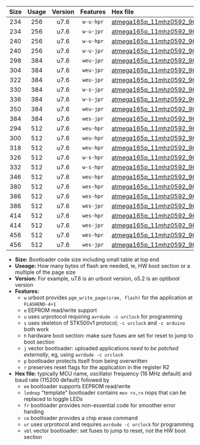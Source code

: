 |Size|Usage|Version|Features|Hex file|
|:-:|:-:|:-:|:-:|:--|
|234|256|u7.6|`w-u-hpr`|[atmega165p_11mhz0592_9600bps_ur.hex](https://raw.githubusercontent.com/stefanrueger/urboot/main/atmega165p_11mhz0592_9600bps_ur.hex)|
|234|256|u7.6|`w-u-jpr`|[atmega165p_11mhz0592_9600bps_ur_vbl.hex](https://raw.githubusercontent.com/stefanrueger/urboot/main/atmega165p_11mhz0592_9600bps_ur_vbl.hex)|
|240|256|u7.6|`w-u-hpr`|[atmega165p_11mhz0592_9600bps_lednop_ur.hex](https://raw.githubusercontent.com/stefanrueger/urboot/main/atmega165p_11mhz0592_9600bps_lednop_ur.hex)|
|240|256|u7.6|`w-u-jpr`|[atmega165p_11mhz0592_9600bps_lednop_ur_vbl.hex](https://raw.githubusercontent.com/stefanrueger/urboot/main/atmega165p_11mhz0592_9600bps_lednop_ur_vbl.hex)|
|298|384|u7.6|`weu-jpr`|[atmega165p_11mhz0592_9600bps_ee_ur_vbl.hex](https://raw.githubusercontent.com/stefanrueger/urboot/main/atmega165p_11mhz0592_9600bps_ee_ur_vbl.hex)|
|304|384|u7.6|`weu-jpr`|[atmega165p_11mhz0592_9600bps_ee_lednop_ur_vbl.hex](https://raw.githubusercontent.com/stefanrueger/urboot/main/atmega165p_11mhz0592_9600bps_ee_lednop_ur_vbl.hex)|
|322|384|u7.6|`weu-jpr`|[atmega165p_11mhz0592_9600bps_ee_lednop_fr_ur_vbl.hex](https://raw.githubusercontent.com/stefanrueger/urboot/main/atmega165p_11mhz0592_9600bps_ee_lednop_fr_ur_vbl.hex)|
|330|384|u7.6|`w-s-jpr`|[atmega165p_11mhz0592_9600bps_vbl.hex](https://raw.githubusercontent.com/stefanrueger/urboot/main/atmega165p_11mhz0592_9600bps_vbl.hex)|
|336|384|u7.6|`w-s-jpr`|[atmega165p_11mhz0592_9600bps_lednop_vbl.hex](https://raw.githubusercontent.com/stefanrueger/urboot/main/atmega165p_11mhz0592_9600bps_lednop_vbl.hex)|
|350|384|u7.6|`weu-jpr`|[atmega165p_11mhz0592_9600bps_ee_lednop_fr_ce_ur_vbl.hex](https://raw.githubusercontent.com/stefanrueger/urboot/main/atmega165p_11mhz0592_9600bps_ee_lednop_fr_ce_ur_vbl.hex)|
|384|384|u7.6|`wes-jpr`|[atmega165p_11mhz0592_9600bps_ee_vbl.hex](https://raw.githubusercontent.com/stefanrueger/urboot/main/atmega165p_11mhz0592_9600bps_ee_vbl.hex)|
|294|512|u7.6|`weu-hpr`|[atmega165p_11mhz0592_9600bps_ee_ur.hex](https://raw.githubusercontent.com/stefanrueger/urboot/main/atmega165p_11mhz0592_9600bps_ee_ur.hex)|
|300|512|u7.6|`weu-hpr`|[atmega165p_11mhz0592_9600bps_ee_lednop_ur.hex](https://raw.githubusercontent.com/stefanrueger/urboot/main/atmega165p_11mhz0592_9600bps_ee_lednop_ur.hex)|
|318|512|u7.6|`weu-hpr`|[atmega165p_11mhz0592_9600bps_ee_lednop_fr_ur.hex](https://raw.githubusercontent.com/stefanrueger/urboot/main/atmega165p_11mhz0592_9600bps_ee_lednop_fr_ur.hex)|
|326|512|u7.6|`w-s-hpr`|[atmega165p_11mhz0592_9600bps.hex](https://raw.githubusercontent.com/stefanrueger/urboot/main/atmega165p_11mhz0592_9600bps.hex)|
|332|512|u7.6|`w-s-hpr`|[atmega165p_11mhz0592_9600bps_lednop.hex](https://raw.githubusercontent.com/stefanrueger/urboot/main/atmega165p_11mhz0592_9600bps_lednop.hex)|
|346|512|u7.6|`weu-hpr`|[atmega165p_11mhz0592_9600bps_ee_lednop_fr_ce_ur.hex](https://raw.githubusercontent.com/stefanrueger/urboot/main/atmega165p_11mhz0592_9600bps_ee_lednop_fr_ce_ur.hex)|
|380|512|u7.6|`wes-hpr`|[atmega165p_11mhz0592_9600bps_ee.hex](https://raw.githubusercontent.com/stefanrueger/urboot/main/atmega165p_11mhz0592_9600bps_ee.hex)|
|386|512|u7.6|`wes-hpr`|[atmega165p_11mhz0592_9600bps_ee_lednop.hex](https://raw.githubusercontent.com/stefanrueger/urboot/main/atmega165p_11mhz0592_9600bps_ee_lednop.hex)|
|386|512|u7.6|`wes-jpr`|[atmega165p_11mhz0592_9600bps_ee_lednop_vbl.hex](https://raw.githubusercontent.com/stefanrueger/urboot/main/atmega165p_11mhz0592_9600bps_ee_lednop_vbl.hex)|
|414|512|u7.6|`wes-hpr`|[atmega165p_11mhz0592_9600bps_ee_lednop_fr.hex](https://raw.githubusercontent.com/stefanrueger/urboot/main/atmega165p_11mhz0592_9600bps_ee_lednop_fr.hex)|
|414|512|u7.6|`wes-jpr`|[atmega165p_11mhz0592_9600bps_ee_lednop_fr_vbl.hex](https://raw.githubusercontent.com/stefanrueger/urboot/main/atmega165p_11mhz0592_9600bps_ee_lednop_fr_vbl.hex)|
|456|512|u7.6|`wes-hpr`|[atmega165p_11mhz0592_9600bps_ee_lednop_fr_ce.hex](https://raw.githubusercontent.com/stefanrueger/urboot/main/atmega165p_11mhz0592_9600bps_ee_lednop_fr_ce.hex)|
|456|512|u7.6|`wes-jpr`|[atmega165p_11mhz0592_9600bps_ee_lednop_fr_ce_vbl.hex](https://raw.githubusercontent.com/stefanrueger/urboot/main/atmega165p_11mhz0592_9600bps_ee_lednop_fr_ce_vbl.hex)|

- **Size:** Bootloader code size including small table at top end
- **Useage:** How many bytes of flash are needed, ie, HW boot section or a multiple of the page size
- **Version:** For example, u7.6 is an urboot version, o5.2 is an optiboot version
- **Features:**
  + `w` urboot provides `pgm_write_page(sram, flash)` for the application at `FLASHEND-4+1`
  + `e` EEPROM read/write support
  + `u` uses urprotocol requiring `avrdude -c urclock` for programming
  + `s` uses skeleton of STK500v1 protocol; `-c urclock` and `-c arduino` both work
  + `h` hardware boot section: make sure fuses are set for reset to jump to boot section
  + `j` vector bootloader: uploaded applications *need to be patched externally*, eg, using `avrdude -c urclock`
  + `p` bootloader protects itself from being overwritten
  + `r` preserves reset flags for the application in the register R2
- **Hex file:** typically MCU name, oscillator frequency (16 MHz default) and baud rate (115200 default) followed by
  + `ee` bootloader supports EEPROM read/write
  + `lednop` "template" bootloader contains `mov rx,rx` nops that can be replaced to toggle LEDs
  + `fr` bootloader provides non-essential code for smoother error handing
  + `ce` bootloader provides a chip erase command
  + `ur` uses urprotocol and requires `avrdude -c urclock` for programming
  + `vbl` vector bootloader: set fuses to jump to reset, not the HW boot section
